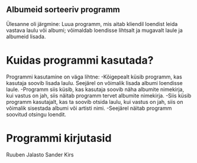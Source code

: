 ## Albumeid sorteeriv programm

Ülesanne oli järgmine: Luua programm, mis aitab kliendil loendist leida vastava laulu või albumi; võimaldab loendisse
lihtsalt ja mugavalt laule ja albumeid lisada.

# Kuidas programmi kasutada?

Programmi kasutamine on väga lihtne:
-Kõigepealt küsib programm, kas kasutaja soovib lisada laulu. Seejärel on võimalik lisada albumi loendisse laule.
-Programm siis küsib, kas kasutaja soovib näha albumite nimekirja, kui vastus on jah, siis näitab programm tervet albumite nimekirja.
-Siis küsib programm kasutajalt, kas ta soovib otsida laulu, kui vastus on jah, siis on võimalik sisestada albumi või artisti nimi.
-Seejärel näitab programm soovitud otsingu loendit.

# Programmi kirjutasid
Ruuben Jalasto
Sander Kirs
